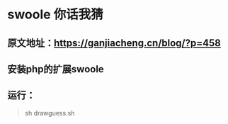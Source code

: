# swoole 你话我猜

## 原文地址：https://ganjiacheng.cn/blog/?p=458

## 安装php的扩展swoole

## 运行：

>sh drawguess.sh